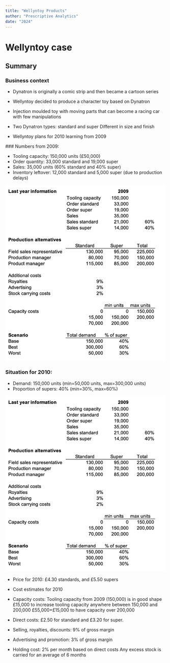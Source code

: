 ```yaml
---
title: "Wellyntoy Products"
author: "Prescriptive Analytics"
date: "2024"
---
```


# Wellyntoy case

## Summary

### Business context

* Dynatron is originally a comic strip and then became a cartoon series

* Wellyntoy decided to produce a character toy based on Dynatron

* Injection moulded toy with moving parts that can become a racing car with few manipulations

* Two Dynatron types: standard and super
Different in size and finish

* Wellyntoy plans for 2010 learning from 2009

### Numbers from 2009:

* Tooling capacity: 150,000 units (£50,000)
* Order quantity: 33,000 standard and 19,000 super
* Sales: 35,000 units (60% standard and 40% super)
* Inventory leftover: 12,000 standard and 5,000 super (due to production delays)

![Model in Open Solver](pictures/background_2009.png)

### Situation for 2010:

* Demand: 150,000 units (min=50,000 units, max=300,000 units)
* Proportion of supers: 40% (min=30%, max=60%)

![Model in Open Solver](pictures/background_2009.png)

* Price for 2010: £4.30 standards, and £5.50 supers

* Cost estimates for 2010
* Capacity costs:
Tooling capacity from 2009 (150,000) is in good shape
£15,000 to increase tooling capacity anywhere between 150,000 and 200,000
£55,000+£15,000 to have capacity over 200,000
* Direct costs: £2.50 for standard and £3.20 for super.
* Selling, royalties, discounts: 9% of gross margin
* Advertising and promotion: 3% of gross margin
* Holding cost: 2% per month based on direct costs
Any excess stock is carried for an average of 6 months


